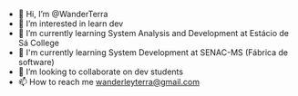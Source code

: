 - 👋 Hi, I’m @WanderTerra
- 👀 I’m interested in learn dev
- 🌱 I’m currently learning System Analysis and Development at Estácio de Sá College
- 🌱 I'm currently learning System Development at SENAC-MS (Fábrica de software)
- 💞️ I’m looking to collaborate on dev students
- 📫 How to reach me wanderleyterra@gmail.com

<!---
WanderTerra/WanderTerra is a ✨ special ✨ repository because its `README.md` (this file) appears on your GitHub profile.
You can click the Preview link to take a look at your changes.
--->
